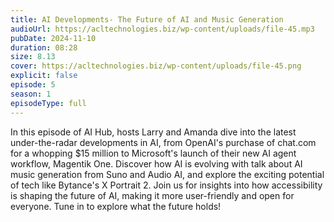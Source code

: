 ```yaml
---
title: AI Developments- The Future of AI and Music Generation 
audioUrl: https://acltechnologies.biz/wp-content/uploads/file-45.mp3
pubDate: 2024-11-10
duration: 08:28
size: 8.13
cover: https://acltechnologies.biz/wp-content/uploads/file-45.png
explicit: false
episode: 5
season: 1
episodeType: full
---
```

In this episode of AI Hub, hosts Larry and Amanda dive into the latest under-the-radar developments in AI, from OpenAI's purchase of chat.com for a whopping $15 million to Microsoft's launch of their new AI agent workflow, Magentik One. Discover how AI is evolving with talk about AI music generation from Suno and Audio AI, and explore the exciting potential of tech like Bytance's X Portrait 2. Join us for insights into how accessibility is shaping the future of AI, making it more user-friendly and open for everyone. Tune in to explore what the future holds!